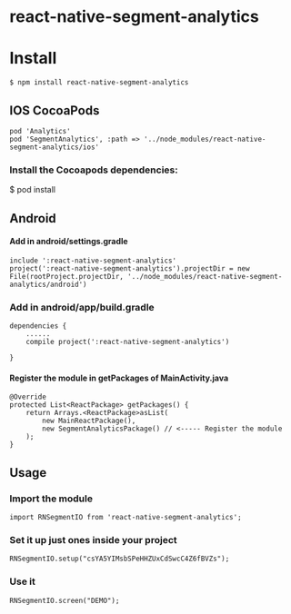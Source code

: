 # react-native-segment-analytics

# Install
 
```
$ npm install react-native-segment-analytics
```

## IOS CocoaPods

```
pod 'Analytics'
pod 'SegmentAnalytics', :path => '../node_modules/react-native-segment-analytics/ios'
```

### Install the Cocoapods dependencies:

$ pod install

## Android

#### Add in android/settings.gradle

```
include ':react-native-segment-analytics'
project(':react-native-segment-analytics').projectDir = new File(rootProject.projectDir, '../node_modules/react-native-segment-analytics/android')
```

### Add in android/app/build.gradle

```
dependencies {
    ......
    compile project(':react-native-segment-analytics')

}
```

#### Register the module in getPackages of MainActivity.java

```
@Override
protected List<ReactPackage> getPackages() {
    return Arrays.<ReactPackage>asList(
        new MainReactPackage(),
        new SegmentAnalyticsPackage() // <----- Register the module
    );
}
```

## Usage

### Import the module
```
import RNSegmentIO from 'react-native-segment-analytics';
```

### Set it up just ones inside your project 

```
RNSegmentIO.setup("csYA5YIMsbSPeHHZUxCdSwcC4Z6fBVZs");
```

### Use it

```
RNSegmentIO.screen("DEMO");
```